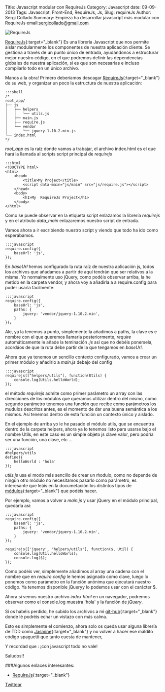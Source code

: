 Title: Javascript modular con RequireJs
Category: Javascript
date:  09-09-2013
Tags: Javascript, Front-End, RequireJs, Js,
Slug: requireJs
Author: Sergi Collado
Summary: Empieza ha desarrollar javascript más modular con RequireJs
email:sergicollado@gmail.com



![RequireJs](|filename|/images/posts/requirejs.png)

[RequireJs](http://www.requirejs.org/){:target="_blank"} Es una librería Javascript que nos permite aislar modularmente los componentes de nuestra aplicación cliente.
Se gestiona a través de un punto único de entrada, ayudándonos a estructurar mejor nuestro código, en el que podremos definir las dependencias globales de nuestra aplicación, si es que son necesarias e incluso compilarlo todo en un único archivo.

Manos a la obra!
Primero deberíamos descagar   [RequireJs](http://requirejs.org/docs/release/2.1.8/minified/require.js){:target="_blank"} de su web,
y organizar un poco la estructura de nuestra aplicación:

    :::shell
    /*
    root_app/
    ├── js
    │   ├── helpers
    │   │   └── utils.js
    │   ├── main.js
    │   ├── require.js
    │   └── vendor
    │       └── jquery-1.10.2.min.js
    └── index.html
    */

*root_app* es la raíz  donde vamos a trabajar, el archivo index.html es el que hará la llamada al scripts script principal de _requirejs_

    :::html
    <!DOCTYPE html>
    <html>
        <head>
            <title>My Project</title>
            <script data-main="js/main" src="js/require.js"></script>
        </head>
        <body>
            <h1>My  RequireJs Project</h1>
        </body>
    </html>

Como se puede observar en la etiqueta script enlazamos la librería _requirejs_ y en el atributo *data_main* enlazaremos nuestro script de entrada.

Vamos ahora a ir escribiendo nuestro script y viendo que todo ha ido como esperábamos.

    :::javascript
    require.config({
        baseUrl: 'js',
    });

En _baseUrl_ hemos configurado la ruta raíz de nuestra aplicación js, todos los archivos que añadamos a partir de aquí tendrán que ser relativos a la misma.
Yo normalmente uso jQuery, como podéis observar arriba, la he metido en la carpeta vendor, y ahora voy a añadirla a a require.config para poder usarla fácilmente:

    :::javascript
    require.config({
        baseUrl: 'js',
        paths: {
            jquery: 'vendor/jquery-1.10.2.min',
        }
    });

Ale, ya la tenemos a punto, simplemente la añadimos a paths, la clave es e nombre con el que queremos llamarla posteriormente,  *require* automáticamente le añade la teminación *.js* así que no debéis ponersela, acordáos de que la ruta debe partir de la que tengamos en *baseUrl*.

Ahora que ya tenemos un sencillo contexto configurado, vamos a crear un primer módulo y añadirlo a *main.js* debajo del config

    :::javascript
    requirejs(["helpers/utils"], function(Utils) {
        console.log(Utils.helloWorld);
    });

el método _requirejs_ admite como primer parámetro un array con las direcciones de los módulos que queramos utilizar dentro del mismo, como segundo parámetro tenemos una función que recibe como parámetros los mudulos descritos antes, es el momento de dar una buena semántica a los mismos. Así tenemos dentro de esta función un contexto único y aislado.

En el ejemplo de arriba yo le he pasado el módulo utils, que se encuentra dentro de la carpeta helpers, ahora  ya lo tenemos listo para usarse bajo el nombre Utils, en este caso es un simple objeto js clave valor, pero podría ser una función, una clase, etc ...

    :::javascript
    #helpers/utils
    define({
        helloWorld : 'hola'
    });

*utils.js* usa el modo más sencillo de crear un ḿodulo, como no depende de ningún otro módulo no necesitamos pasarlo como parámetro, es interesante que leáis en la documetación los distintos tipos de [módulos](http://requirejs.org/docs/api.html#funcmodule){:target="_blank"} que podéis hacer.

Por ejemplo, vamos a volver a *main.js* y usar jQuery en el módulo principal, quedaría así:

    :::javascript
    require.config({
        baseUrl: 'js',
        paths: {
            jquery: 'vendor/jquery-1.10.2.min',
        }
    });

    requirejs(['jquery', "helpers/utils"], function($, Util) {
        console.log(Util.helloWorls);
        console.log($);
    });

Como podéis ver, simplemente añadimos al array una cadena con el nombre que en *require.config* le hemos asignado como clave, luego lo ponemos como parámetro en la función anónima que ejecutará nuestro código. Ya tenemos disponible jQueryy lo podemos usar con el carácter $.

Ahora si vemos nuestro archivo *index.html* en un navegador, podremos observar como el console.log muestra 'hola' y la función de *jQuery*.

Si os habéis perdido, he subido los archivos a mi [git-hub](https://github.com/sergicollado/requirejs_tutorial){:target="_blank"} donde lé podréis echar un vistazo con más calma.

Esto es simplemente el comienzo, ahora solo os queda usar alguna librería de TDD como [Jasmine](http://pivotal.github.io/jasmine/){:target="_blank"} y no volver a hacer ese máldito código spaguetti que tanto cuesta de mantener,

Y recordad que :
¡con javascript todo no vale!

Saludos!!


###Algunos enlaces interesantes:
* [RequireJs](http://www.requirejs.org/){:target="_blank"}



<a href="https://twitter.com/share" class="twitter-share-button" data-url="http://sergicollado.com/requireJs.html" data-via="circun4" data-lang="es">Twittear</a>
<script>!function(d,s,id){var js,fjs=d.getElementsByTagName(s)[0],p=/^http:/.test(d.location)?'http':'https';if(!d.getElementById(id)){js=d.createElement(s);js.id=id;js.src=p+'://platform.twitter.com/widgets.js';fjs.parentNode.insertBefore(js,fjs);}}(document, 'script', 'twitter-wjs');</script>



